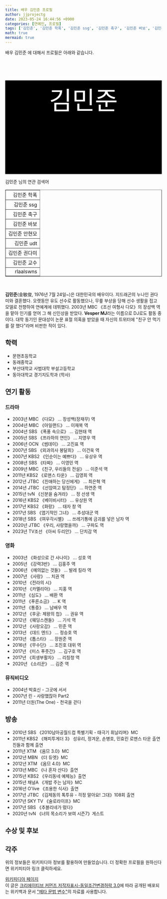 ```yaml
---
title: 배우 김민준 프로필
author: jjprojectg
date: 2023-05-24 16:44:56 +0900
categories: [연예인, 프로필]
tags: ['김민준', '김민준 학폭', '김민준 ssg', '김민준 축구', '김민준 바보', '김민준 안현모', '김민준 udt', '김민준 권다미', '김민준 교수', 'rlaalswns']
math: true
mermaid: true
---
```


<p>
배우 김민준 에 대해서  프로필은 아래와 같습니다. 
</p>
<div class="textimage_container" style="background-color:black ; width:100%; height:300px; ">
  <p style=" color: white; text-align: center;font-size:80">김민준</p>
</div>
<p>
 김민준 님의 연관 검색어
</p>
<table  border="1" class="dataframe"> <tr style="text-align: right;"> <td> 김민준 학폭 </td></tr> <tr style="text-align: right;"> <td> 김민준 ssg </td></tr> <tr style="text-align: right;"> <td> 김민준 축구 </td></tr> <tr style="text-align: right;"> <td> 김민준 바보 </td></tr> <tr style="text-align: right;"> <td> 김민준 안현모 </td></tr> <tr style="text-align: right;"> <td> 김민준 udt </td></tr> <tr style="text-align: right;"> <td> 김민준 권다미 </td></tr> <tr style="text-align: right;"> <td> 김민준 교수 </td></tr> <tr style="text-align: right;"> <td> rlaalswns </td></tr></table>
<br />
<p><span></span>
</p>

<p><b>김민준</b>(金敏俊, 1976년 7월 24일~)은 대한민국의 배우이다.
지드래곤의 누나인 권다미와 결혼했다. 오랫동안 유도 선수로 활동했으나, 무릎 부상을 당해 선수 생활을 접고 모델로 전향하여 연예계에 데뷔했다. 2003년 MBC 《조선 여형사 다모》의 장성백 역을 맡아 인기를 얻어 그 해 신인상을 받았다. <b>Vesper MJ</b>라는 이름으로 DJ로도 활동 중이다. 대학 동기인 문대성이 논문 표절 의혹을 받았을 때 자신의 트위터에 "친구 안 먹기를 잘 했다"라며 비판한 적이 있다.</p>
<meta property="mw:PageProp/toc">

<h2>학력</h2>
<ul><li>문현초등학교</li>
<li>동래중학교</li>
<li>부산대학교 사범대학 부설고등학교</li>
<li>동아대학교 경기지도학과 (학사)</li></ul>

<h2>연기 활동</h2>
<h3>드라마</h3>
<ul><li>2003년 MBC 《다모》 ... 장성백(장재무) 역</li>
<li>2004년 MBC 《아일랜드》 ... 이재복 역</li>
<li>2004년 SBS 《폭풍 속으로》 ... 김현태 역</li>
<li>2005년 SBS 《프라하의 연인》 ... 지영우 역</li>
<li>2006년 OCN 《썸데이》 ... 고진표 역</li>
<li>2007년 SBS 《외과의사 봉달희》 ... 이건욱 역</li>
<li>2007년 KBS2 《인순이는 예쁘다》 ... 유상우 역</li>
<li>2008년 SBS 《타짜》 ... 이영민 역</li>
<li>2009년 MBC 《친구, 우리들의 전설》 ... 이준석 역</li>
<li>2011년 KBS2 《로맨스 타운》 ... 김영희 역</li>
<li>2012년 JTBC 《친애하는 당신에게》 ... 최은혁 역</li>
<li>2014년 JTBC 《선암여고 탐정단》 ... 하연준 역</li>
<li>2015년 tvN 《신분을 숨겨라》 ... 정 선생 역</li>
<li>2016년 KBS2 《베이비시터》 ... 유상원 역</li>
<li>2017년 KBS2 《화랑》 ... 태자 창 역</li>
<li>2017년 SBS 《엽기적인 그녀》 ... 추성대군 역</li>
<li>2018년 SBS 《여우각시별》 ... 쓰레기통에 금괴를 넣은 남자 역</li>
<li>2020년 JTBC 《우리, 사랑했을까》 ... 구파도 역</li>
<li>2023년 TV조선 《아씨 두리안》 ... 단치감 역</li></ul>

<h3>영화</h3>
<ul><li>2003년 《화성으로 간 사나이》 ... 성호 역</li>
<li>2005년 《강력3반》 ... 김홍주 역</li>
<li>2006년 《예의없는 것들》 ... 발레 킬라 역</li>
<li>2007년 《사랑》 ... 치권 역</li>
<li>2010년 《전라의 시》</li>
<li>2010년 《카멜리아》 ... 지홍 역</li>
<li>2011년 《심도》 ... 배환 역</li>
<li>2011년 《푸른소금》 ... K 역</li>
<li>2011년 《통증》 ... 남배우 역</li>
<li>2012년 《후궁: 제왕의 첩》 ... 권유 역</li>
<li>2012년 《웨딩스캔들》 ... 기석 역</li>
<li>2012년 《사랑오감》 ... 민준 역</li>
<li>2013년 《데드 엔드》 ... 정승호 역</li>
<li>2013년 《톱스타》 ... 장원준 역</li>
<li>2016년 《무수단》 ... 조진호 대위 역</li>
<li>2017년 《미스 푸줏간》 ... 김구호 역</li>
<li>2017년 《희생부활자》 ... 리칭청 역</li>
<li>2020년 《소리꾼》 ... 김준 역</li></ul>

<h3>뮤직비디오</h3>
<ul><li>2004년 박효신 - 그곳에 서서</li>
<li>2007년 린 - 사랑했잖아 Part2</li>
<li>2011년 더원(The One) - 천국을 걷다</li></ul>

<h2>방송</h2>
<ul><li>2010년 SBS 《2010남아공월드컵 특별기획 - 태극기 휘날리며》MC</li>
<li>2011년 KBS2 《해피투게더 3》 성유리, 정겨운, 손병호, 민효린 로맨스 타운 출연진들과 함께 출연</li>
<li>2011년 XTM 《옴므 3.0》MC</li>
<li>2012년 MBN 《더 듀엣》MC</li>
<li>2012년 XTM 《옴므 4.0》MC</li>
<li>2013년 MBC 《나 혼자 산다》출연</li>
<li>2015년 KBS2 《우리동네 예체능》출연</li>
<li>2015년 채널A 《개밥 주는 남자》MC</li>
<li>2016년 O'live 《조용한 식사》출연</li>
<li>2017년 JTBC 《김제동의 톡투유 - 걱정 말아요! 그대》108회 출연</li>
<li>2017년 SKY TV 《술로라이프》MC</li>
<li>2017년 SBS 《추블리네가 떴다》</li>
<li>2020년 tvN 《너의 목소리가 보여 시즌7》게스트</li></ul>

<h2>수상 및 후보</h2>
<h2>각주</h2>






<!-- 
NewPP limit report
Parsed by mw2328
Cached time: 20230520122505
Cache expiry: 41696
Reduced expiry: true
Complications: [show‐toc]
CPU time usage: 0.163 seconds
Real time usage: 0.205 seconds
Preprocessor visited node count: 1832/1000000
Post‐expand include size: 88426/2097152 bytes
Template argument size: 1475/2097152 bytes
Highest expansion depth: 13/100
Expensive parser function count: 4/500
Unstrip recursion depth: 0/20
Unstrip post‐expand size: 2206/5000000 bytes
Lua time usage: 0.048/10.000 seconds
Lua memory usage: 2541859/52428800 bytes
Number of Wikibase entities loaded: 1/400
-->
<!--
Transclusion expansion time report (%,ms,calls,template)
100.00%  143.963      1 -total
 29.92%   43.080      1 틀:영화인_정보
 26.55%   38.227      1 틀:정보상자
 26.05%   37.498      6 틀:둘러보기_상자
 15.32%   22.062      1 틀:전거_통제
 13.93%   20.053      1 틀:위키데이터_속성_추적
 11.96%   17.211      1 틀:스튜디오산타클로스엔터테인먼트
  8.63%   12.430      1 틀:각주
  7.34%   10.570      1 틀:MBC_연기대상_남자_신인상
  5.25%    7.558      1 틀:백상예술대상_TV부문_남자_신인연기
-->
<p>
위의 정보들은 위키피디아 정보를 활용하여 만들었습니다. 
더 정확한 프로필을 원하신다면 위키피티아 링크 클릭하세요. 
</p>
<a href="https://ko.wikipedia.org/wiki/김민준" >위키피디아 페이지 </a>


<footer>
이 글은 <a href="https://creativecommons.org/licenses/by-sa/3.0/">크리에이티브 커먼즈 저작자표시-동일조건변경허락 3.0</a>에 따라 공개된 배포되는 위키백과 문서 <a href="https://ko.wikipedia.org/wiki/메타_문법_변수">"메타 문법 변수"</a>의 자료를 사용합니다.
</footer>
